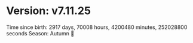 # Version: v7.11.25
Time since birth: 2917 days, 70008 hours, 4200480 minutes, 252028800 seconds
Season: Autumn 🍁
